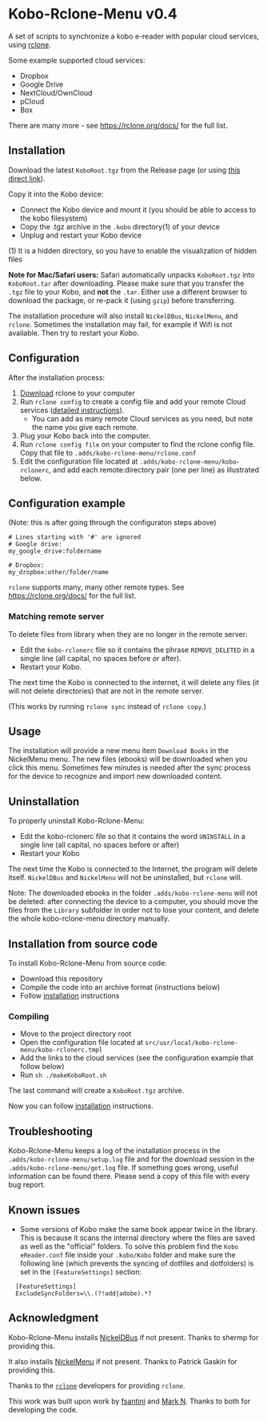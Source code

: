 # Kobo-Rclone-Menu v0.4

A set of scripts to synchronize a kobo e-reader with popular cloud services, using [rclone](https://rclone.org).

Some example supported cloud services:

- Dropbox
- Google Drive
- NextCloud/OwnCloud
- pCloud
- Box

There are many more - see <https://rclone.org/docs/> for the full list.

## <a name="installation"></a>Installation

Download the latest `KoboRoot.tgz` from the Release page (or using [this direct link](https://github.com/pietvo/Kobo-Rclone-Menu/releases/latest)).

Copy it into the Kobo device:

- Connect the Kobo device and mount it (you should be able to access to the kobo filesystem)
- Copy the .tgz archive in the `.kobo` directory(1) of your device
- Unplug and restart your Kobo device

(1) It is a hidden directory, so you have to enable the visualization of hidden files

**Note for Mac/Safari users:** Safari automatically unpacks `KoboRoot.tgz` into `KoboRoot.tar` after downloading. Please make sure that you transfer the `.tgz` file to your Kobo, and **not** the `.tar`. Either use a different browser to download the package, or re-pack it (using `gzip`) before transferring.

The installation procedure will also install `NickelDBus`, `NickelMenu`, and `rclone`. Sometimes the installation may fail, for example if Wifi is not available. Then try to restart your Kobo.

## Configuration

After the installation process:

1. [Download](https://rclone.org/downloads/) rclone to your computer
2. Run `rclone config` to create a config file and add your remote Cloud services ([detailed instructions](https://rclone.org/remote_setup/#configuring-by-copying-the-config-file)).
    - You can add as many remote Cloud services as you need, but note the name you give each remote.
3. Plug your Kobo back into the computer.
4. Run `rclone config file` on your computer to find the rclone config file. Copy that file to `.adds/kobo-rclone-menu/rclone.conf`
5. Edit the configuration file located at `.adds/kobo-rclone-menu/kobo-rclonerc`, and add each remote:directory pair (one per line) as illustrated below.

## Configuration example

(Note: this is after going through the configuraton steps above)

```
# Lines starting with '#' are ignored
# Google drive:
my_google_drive:foldername

# Dropbox:
my_dropbox:other/folder/name
```

`rclone` supports many, many other remote types. See <https://rclone.org/docs/> for the full list.

### Matching remote server

To delete files from library when they are no longer in the remote server:

- Edit the `kobo-rclonerc` file so it contains the phrase `REMOVE_DELETED` in a single line (all capital, no spaces before or after).
- Restart your Kobo.

The next time the Kobo is connected to the internet, it will delete any files (it will not delete directories) that are not in the remote server.

(This works by running `rclone sync` instead of `rclone copy`.)


## Usage

The installation will provide a new menu item `Download Books` in the NickelMenu menu. The new files (ebooks) will be downloaded when you click this menu. Sometimes few minutes is needed after the sync process for the device to recognize and import new downloaded content.

## Uninstallation

To properly uninstall Kobo-Rclone-Menu:

- Edit the kobo-rclonerc file so that it contains the word `UNINSTALL` in a single line (all capital, no spaces before or after)
- Restart your Kobo

The next time the Kobo is connected to the Internet, the program will delete itself. `NickelDBus` and `NickelMenu` will not be uninstalled, but `rclone` will.

Note: The downloaded ebooks in the folder `.adds/kobo-rclone-menu` will not be deleted: after connecting the device to a computer, you should move the files from the `Library` subfolder in order not to lose your content, and delete the whole kobo-rclone-menu directory manually.

## Installation from source code

To install Kobo-Rclone-Menu from source code:

- Download this repository
- Compile the code into an archive format (instructions below)
- Follow [installation](#installation) instructions

### Compiling

- Move to the project directory root
- Open the configuration file located at `src/usr/local/kobo-rclone-menu/kobo-rclonerc.tmpl`
- Add the links to the cloud services (see the configuration example that follow below)
- Run `sh ./makeKoboRoot.sh`

The last command will create a `KoboRoot.tgz` archive.

Now you can follow [installation](#installation) instructions.

## Troubleshooting

Kobo-Rclone-Menu keeps a log of the installation process in the `.adds/kobo-rclone-menu/setup.log` file and for the download session in the `.adds/kobo-rclone-menu/get.log` file. If something goes wrong, useful information can be found there. Please send a copy of this file with every bug report.

## Known issues

* Some versions of Kobo make the same book appear twice in the library. This is because it scans the internal directory where the files are saved as well as the "official" folders. To solve this problem find the `Kobo eReader.conf` file inside your `.kobo/Kobo` folder and make sure the following line (which prevents the syncing of dotfiles and dotfolders) is set in the `[FeatureSettings]` section:
```
  [FeatureSettings]
  ExcludeSyncFolders=\\.(?!add|adobe).*?
```

## Acknowledgment

Kobo-Rclone-Menu installs [NickelDBus](https://github.com/shermp/NickelDBus) if not present. Thanks to shermp for providing this.

It also installs [NickelMenu](https://pgaskin.net/NickelMenu/) if not present. Thanks to Patrick Gaskin for providing this.

Thanks to the [`rclone`](https://rclone.org) developers for providing `rclone`.

This work was built upon work by [fsantini](https://github.com/fsantini/KoboCloud) and [Mark N](https://github.com/marklar423/KoboCloud-rclone). Thanks to both for developing the code.

